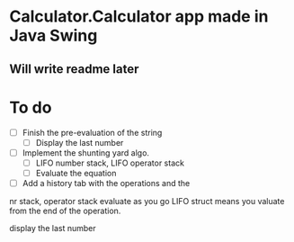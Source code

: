 # Calculator.Calculator app made in Java Swing
## Will write readme later

# To do
 - [ ] Finish the pre-evaluation of the string
   - [ ] Display the last number
 - [ ] Implement the shunting yard algo. 
   - [ ] LIFO number stack, LIFO operator stack
   - [ ] Evaluate the equation
 - [ ] Add a history tab with the operations and the

nr stack, operator stack
evaluate as you go
LIFO struct means you valuate from the end of the operation.

display the last number



